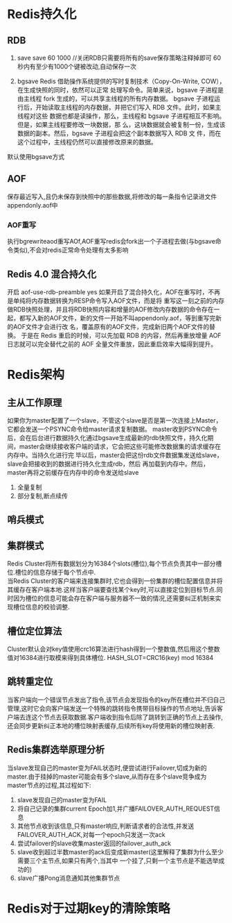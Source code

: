 # Redis持久化 #
## RDB ##
1. save
save 60 1000 //关闭RDB只需要将所有的save保存策略注释掉即可
 60秒内有至少有1000个键被改动,自动保存一次

2. bgsave
Redis 借助操作系统提供的写时复制技术（Copy-On-Write, COW），在生成快照的同时，依然可以正常
处理写命令。简单来说，bgsave 子进程是由主线程 fork 生成的，可以共享主线程的所有内存数据。
bgsave 子进程运行后，开始读取主线程的内存数据，并把它们写入 RDB 文件。此时，如果主线程对这些
数据也都是读操作，那么，主线程和 bgsave 子进程相互不影响。但是，如果主线程要修改一块数据，那
么，这块数据就会被复制一份，生成该数据的副本。然后，bgsave 子进程会把这个副本数据写入 RDB 文
件，而在这个过程中，主线程仍然可以直接修改原来的数据。

默认使用bgsave方式

## AOF ##
保存最近写入,且仍未保存到快照中的那些数据,将修改的每一条指令记录进文件appendonly.aof中

### AOF重写 ###
执行bgrewriteaod重写AOf,AOF重写redis会fork出一个子进程去做(与bgsave命令类似),不会对redis正常命令处理有太多影响

## Redis 4.0 混合持久化 ##
开启 aof-use-rdb-preamble yes 
如果开启了混合持久化，AOF在重写时，不再是单纯将内存数据转换为RESP命令写入AOF文件，而是将
重写这一刻之前的内存做RDB快照处理，并且将RDB快照内容和增量的AOF修改内存数据的命令存在一
起，都写入新的AOF文件，新的文件一开始不叫appendonly.aof，等到重写完新的AOF文件才会进行改
名，覆盖原有的AOF文件，完成新旧两个AOF文件的替换。
于是在 Redis 重启的时候，可以先加载 RDB 的内容，然后再重放增量 AOF 日志就可以完全替代之前的
AOF 全量文件重放，因此重启效率大幅得到提升。

# Redis架构 #
## 主从工作原理 ##
如果你为master配置了一个slave，不管这个slave是否是第一次连接上Master，它都会发送一个PSYNC命令给master请求复制数据。
master收到PSYNC命令后，会在后台进行数据持久化通过bgsave生成最新的rdb快照文件，持久化期
间，master会继续接收客户端的请求，它会把这些可能修改数据集的请求缓存在内存中。当持久化进行完
毕以后，master会把这份rdb文件数据集发送给slave，slave会把接收到的数据进行持久化生成rdb，然后
再加载到内存中。然后，master再将之前缓存在内存中的命令发送给slave
1. 全量复制
2. 部分复制,断点续传
## 哨兵模式 ##

## 集群模式 ##
Redis Cluster将所有数据划分为16384个slots(槽位),每个节点负责其中一部分槽位.槽位的信息存储于每个节点中.  
当Redis Cluster的客户端来连接集群时,它也会得到一份集群的槽位配置信息并将其缓存在客户端本地.这样当客户端要查找某个key时,可以直接定位到目标节点.同时因为槽位的信息可能会存在客户端与服务器不一致的情况,还需要纠正机制来实现槽位信息的校验调整.

## 槽位定位算法 ##
Cluster默认会对key值使用crc16算法进行hash得到一个整数值,然后用这个整数值对16384进行取模来得到具体槽位.
HASH_SLOT=CRC16(key) mod 16384

## 跳转重定位 ##
当客户端向一个错误节点发出了指令,该节点会发现指令的key所在槽位并不归自己管理,这时它会向客户端发送一个特殊的跳转指令携带目标操作的节点地址,告诉客户端去连这个节点去获取数据.客户端收到指令后除了跳转到正确的节点上去操作,还会同步更新纠正本地的槽位映射表缓存,后续所有key将使用新的槽位映射表.

## Redis集群选举原理分析 ##
当slave发现自己的master变为FAIL状态时,便尝试进行Failover,切成为新的master.由于挂掉的master可能会有多个slave,从而存在多个slave竞争成为master节点的过程,其过程如下:
1. slave发现自己的master变为FAIL
2. 将自己记录的集群current Epoch加1,并广播FAILOVER_AUTH_REQUEST信息
3. 其他节点收到该信息,只有master响应,判断请求者的合法性,并发送FAILOVER_AUTH_ACK,对每一个epoch只发送一次ack
4. 尝试failover的slave收集master返回的failover_auth_ack
5. slave收到超过半数master的ack后变成新master(这里解释了集群为什么至少需要三个主节点,如果只有两个,当其中 一个挂了,只剩一个主节点是不能选举成功的)
6. slave广播Pong消息通知其他集群节点

# Redis对于过期key的清除策略 #
